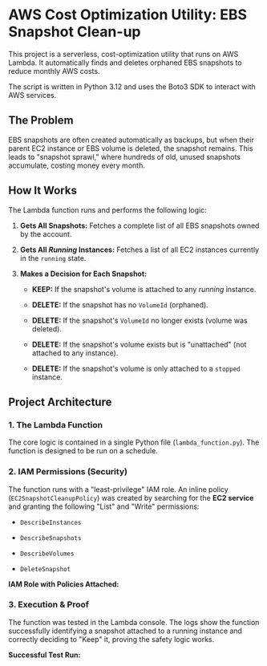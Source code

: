 # AWS Cost Optimization Utility: EBS Snapshot Clean-up

This project is a serverless, cost-optimization utility that runs on AWS Lambda. It automatically finds and deletes orphaned EBS snapshots to reduce monthly AWS costs.

The script is written in Python 3.12 and uses the Boto3 SDK to interact with AWS services.

## The Problem

EBS snapshots are often created automatically as backups, but when their parent EC2 instance or EBS volume is deleted, the snapshot remains. This leads to "snapshot sprawl," where hundreds of old, unused snapshots accumulate, costing money every month.

## How It Works

The Lambda function runs and performs the following logic:

1. **Gets All Snapshots:** Fetches a complete list of all EBS snapshots owned by the account.

2. **Gets All *Running* Instances:** Fetches a list of all EC2 instances currently in the `running` state.

3. **Makes a Decision for Each Snapshot:**

   * **KEEP:** If the snapshot's volume is attached to any *running* instance.

   * **DELETE:** If the snapshot has no `VolumeId` (orphaned).

   * **DELETE:** If the snapshot's `VolumeId` no longer exists (volume was deleted).

   * **DELETE:** If the snapshot's volume exists but is "unattached" (not attached to any instance).

   * **DELETE:** If the snapshot's volume is only attached to a `stopped` instance.

## Project Architecture

### 1. The Lambda Function

The core logic is contained in a single Python file (`lambda_function.py`). The function is designed to be run on a schedule.

### 2. IAM Permissions (Security)

The function runs with a "least-privilege" IAM role. An inline policy (`EC2SnapshotCleanupPolicy`) was created by searching for the **EC2 service** and granting the following "List" and "Write" permissions:

* `DescribeInstances`

* `DescribeSnapshots`

* `DescribeVolumes`

* `DeleteSnapshot`

**IAM Role with Policies Attached:**

### 3. Execution & Proof

The function was tested in the Lambda console. The logs show the function successfully identifying a snapshot attached to a running instance and correctly deciding to "Keep" it, proving the safety logic works.

**Successful Test Run:**
